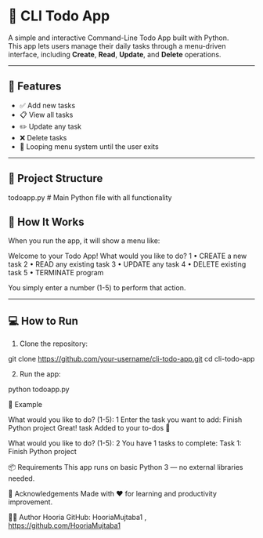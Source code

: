 # 📝 CLI Todo App

A simple and interactive Command-Line Todo App built with Python.  
This app lets users manage their daily tasks through a menu-driven interface, including **Create**, **Read**, **Update**, and **Delete** operations.

---

## 🚀 Features

- ✅ Add new tasks
- 📋 View all tasks
- ✏️ Update any task
- ❌ Delete tasks
- 🔁 Looping menu system until the user exits

---

## 📂 Project Structure

todoapp.py # Main Python file with all functionality

## 🧠 How It Works

When you run the app, it will show a menu like:

Welcome to your Todo App! 
What would you like to do?
1 • CREATE a new task 
2 • READ any existing task
3 • UPDATE any task 
4 • DELETE existing task
5 • TERMINATE program


You simply enter a number (1-5) to perform that action.

---

## 💻 How to Run

1. Clone the repository:

git clone https://github.com/your-username/cli-todo-app.git
cd cli-todo-app

2. Run the app:

python todoapp.py

📌 Example

What would you like to do? (1-5): 1
Enter the task you want to add: Finish Python project
Great! task  Added to your to-dos 💪

What would you like to do? (1-5): 2
You have 1 tasks to complete:
 Task 1: Finish Python project

 📦 Requirements
This app runs on basic Python 3 — no external libraries needed.

🙌 Acknowledgements
Made with ❤️ for learning and productivity improvement.

🧑‍💻 Author
Hooria
GitHub: HooriaMujtaba1 , https://github.com/HooriaMujtaba1

